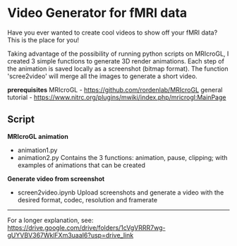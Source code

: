 # Video Generator for fMRI data #

Have you ever wanted to create cool videos to show off your fMRI data? This is the place for you!

Taking advantage of the possibility of running python scripts on MRIcroGL, I created 3 simple functions to generate 3D render animations. Each step of the animation is saved locally as a screenshot (bitmap format). The function 'scree2video' will merge all the images to generate a short video.

**prerequisites**
MRIcroGL - https://github.com/rordenlab/MRIcroGL
general tutorial - https://www.nitrc.org/plugins/mwiki/index.php/mricrogl:MainPage


## Script ##

**MRIcroGL animation**
- animation1.py
- animation2.py
Contains the 3 functions: animation, pause, clipping; with examples of animations that can be created

**Generate video from screenshot**
- screen2video.ipynb
Upload screenshots and generate a video with the desired format, codec, resolution and framerate


__________________________________
For a longer explanation, see:
https://drive.google.com/drive/folders/1cVgVRRR7wg-gUYVBV367WklFXm3uaaI6?usp=drive_link
